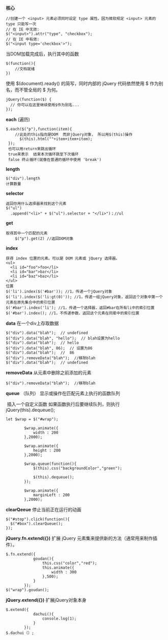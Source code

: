 **核心**

```
//创建一个 <input> 元素必须同时设定 type 属性。因为微软规定 <input> 元素的 type 只能写一次
// 在 IE 中无效:
$("<input>").attr("type", "checkbox");
// 在 IE 中有效:
$("<input type='checkbox'>");
```

当DOM加载完成后，执行其中的函数

```
$(function(){
    //文档就绪
})
```

使用 $(document).ready() 的简写，同时内部的 jQuery 代码依然使用 $ 作为别名，而不管全局的 $ 为何。 

```
jQuery(function($) {
  // 你可以在这里继续使用$作为别名...
});
```

**each**   (遍历)

```
$.each($("p"),function(item){
	//此处的this指向是DOM  而非jQuery对象， 所以用$(this)操作
      $(this).html(""+item+item+item);
 });
 也可以用return来跳出循环
 true来表示  结束本次循环跳至下次循环
 false 终止循环(就像在普通的循环中使用 'break')
```

**length**

```
$("div").length
计算数量
```

**selector**

```
返回你用什么选择器来找到这个元素
$("ul")
  .append("<li>" + $("ul").selector + "</li>")；//ul
```

**get** 

```
取得其中一个匹配的元素
	$("p").get(2) //返回DOM对象
```

**index**

```
获得 index 位置的元素。可以是 DOM 元素或 jQuery 选择器。
<ul>
  <li id="foo">foo</li>
  <li id="bar">bar</li>
  <li id="baz">baz</li>
</ul>
位置
$('li').index($('#bar')); //1，传递一个jQuery对象
$('li').index($('li:gt(0)')); //1，传递一组jQuery对象，返回这个对象中第一个元素在原先集合中的索引位置
$('#bar').index('li'); //1，传递一个选择器，返回#bar在所有li中的索引位置
$('#bar').index(); //1，不传递参数，返回这个元素在同辈中的索引位置
```

**data** 	在一个div上存取数据

```
$("div").data("blah");  // undefined
$("div").data("blah", "hello");  // blah设置为hello
$("div").data("blah");  // hello
$("div").data("blah", 86);  // 设置为86
$("div").data("blah");  //  86
$("div").removeData("blah");  //移除blah
$("div").data("blah");  // undefined
```

**removeData**		从元素中删除之前添加的元素

```
$("div").removeData("blah");  //移除blah
```

**queue**    （队列）	显示或操作在匹配元素上执行的函数队列 

​	插入一个自定义函数 如果函数执行后要继续队列，则执行 jQuery(this).dequeue(); 

```
let $wrap = $("#wrap");

        $wrap.animate({
            width : 200
        },2000);

        $wrap.animate({
            height : 200
        },2000);

        $wrap.queue(function(){
            $(this).css("backgroundColor","green");

            $(this).dequeue();
        });

        $wrap.animate({
            marginLeft : 200
        },2000);
```

**clearQeeue**			停止当前正在运行的动画

```
$("#stop").click(function(){
  $("#box").clearQueue();
});
```

**jQuery.fn.extend({})**		扩展 jQuery 元素集来提供新的方法（通常用来制作插件）。 

```
$.fn.extend({
            goudan(){
                this.css("color","red");
                this.animate({
                    width : 300
                },500);
            }
        });
$("wrap").goudan();
```

**jQuery.extend({})**		扩展jQuery对象本身 	

```
$.extend({
            dachui(){
                console.log(1);
            }
        });
$.dachui（）;
```

